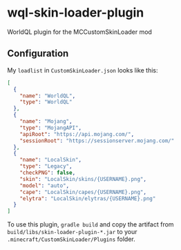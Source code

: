 # wql-skin-loader-plugin

WorldQL plugin for the MCCustomSkinLoader mod

## Configuration

My `loadlist` in `CustomSkinLoader.json` looks like this:

```json
[
  {
    "name": "WorldQL",
    "type": "WorldQL"
  },
  {
    "name": "Mojang",
    "type": "MojangAPI",
    "apiRoot": "https://api.mojang.com/",
    "sessionRoot": "https://sessionserver.mojang.com/"
  },
  {
    "name": "LocalSkin",
    "type": "Legacy",
    "checkPNG": false,
    "skin": "LocalSkin/skins/{USERNAME}.png",
    "model": "auto",
    "cape": "LocalSkin/capes/{USERNAME}.png",
    "elytra": "LocalSkin/elytras/{USERNAME}.png"
  }
]
```

To use this plugin, `gradle build` and copy the artifact from `build/libs/skin-loader-plugin-*.jar` to your `.minecraft/CustomSkinLoader/Plugins` folder.
